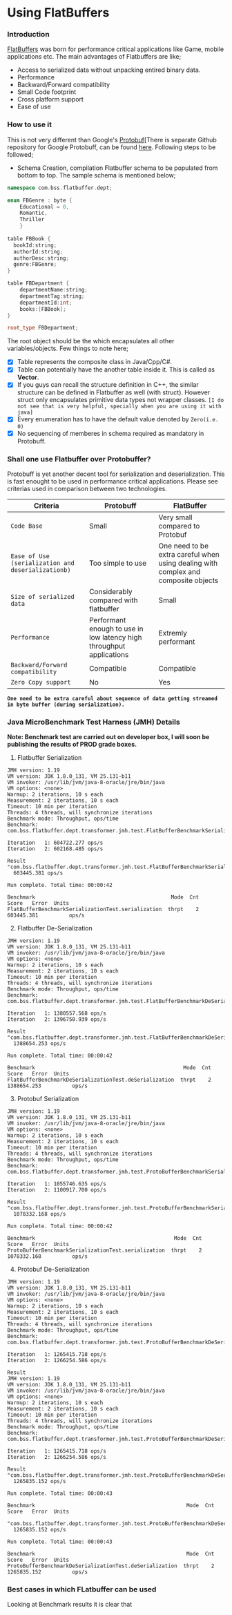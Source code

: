 # Using FlatBuffers

### Introduction
[FlatBuffers](https://google.github.io/flatbuffers/flatbuffers_guide_tutorial.html) was born for performance critical applications like Game, mobile applications etc. The main advantages of Flatbuffers are like;
* Access to serialized data without unpacking entired binary data.
* Performance
* Backward/Forward compatibility
* Small Code footprint
* Cross platform support
* Ease of use

### How to use it
This is not very different than Google's [Protobuf](https://github.com/google/protobuf)[There is separate Github repository for Google Protobuff, can be found [here](https://github.com/guptaami/protobuf). 
Following steps to be followed;
 * Schema Creation, compilation
Flatbuffer schema to be populated from bottom to top. The sample schema is mentioned below;

```cpp
namespace com.bss.flatbuffer.dept;

enum FBGenre : byte { 
	Educational = 0, 
	Romantic, 
	Thriller 
	}
    
table FBBook {
  bookId:string;
  authorId:string;
  authorDesc:string;
  genre:FBGenre;
}

table FBDepartment {
	departmentName:string;
	departmentTag:string;
	departmentId:int;
	books:[FBBook];
}

root_type FBDepartment;
```
The root object should be the which encapsulates all other variables/objects. Few things to note here;
* [x] Table represents the composite class in Java/Cpp/C#.
* [x] Table can potentially have the another table inside it. This is called as **Vector**.
* [x] If you guys can recall the structure definition in C++, the similar structure can be defined in Flatbuffer as well (with struct). However struct only encapsulates primitive data types not wrapper classes. `[I do not see that is very helpful, specially when you are using it with java]`
* [x] Every enumeration has to have the default value denoted by `Zero(i.e. 0)`
* [x] No sequencing of memberes in schema required as mandatory in Protobuff.

### Shall one use Flatbuffer over Protobuffer?
Protobuff is yet another decent tool for serialization and deserialization.  This is fast enought to be used in performance critical applications. Please see criterias used in comparison between two technologies.

| Criteria | Protobuff | FlatBuffer |
|--------|--------|--------|
|     `Code Base`   |  Small      |  Very small compared to Protobuf      |
| `Ease of Use (serialization and deserializationb)` | Too simple to use | One need to be extra careful when using dealing with complex and composite objects |
|`Size of serialized data`| Considerably compared with flatbuffer| Small |
|`Performance`|Performant enough to use in low latency high throughput applications| Extremly performant |
|`Backward/Forward compatibility`| Compatible| Compatible|
| `Zero Copy support` | No | Yes |


**`One need to be extra careful about sequence of data getting streamed in byte buffer (during serialization).`**

### Java MicroBenchmark Test Harness (JMH) Details
**Note: Benchmark test are carried out on developer box, I will soon be publishing the results of PROD grade boxes.**

1. Flatbuffer Serialization

```
JMH version: 1.19
VM version: JDK 1.8.0_131, VM 25.131-b11
VM invoker: /usr/lib/jvm/java-8-oracle/jre/bin/java
VM options: <none>
Warmup: 2 iterations, 10 s each
Measurement: 2 iterations, 10 s each
Timeout: 10 min per iteration
Threads: 4 threads, will synchronize iterations
Benchmark mode: Throughput, ops/time
Benchmark: com.bss.flatbuffer.dept.transformer.jmh.test.FlatBufferBenchmarkSerializationTest.serialization

Iteration   1: 604722.277 ops/s
Iteration   2: 602168.485 ops/s

Result "com.bss.flatbuffer.dept.transformer.jmh.test.FlatBufferBenchmarkSerializationTest.serialization":
  603445.381 ops/s

Run complete. Total time: 00:00:42

Benchmark                                            Mode  Cnt       Score   Error  Units
FlatBufferBenchmarkSerializationTest.serialization  thrpt    2  603445.381          ops/s

```
2. Flatbuffer De-Serialization

```
JMH version: 1.19
VM version: JDK 1.8.0_131, VM 25.131-b11
VM invoker: /usr/lib/jvm/java-8-oracle/jre/bin/java
VM options: <none>
Warmup: 2 iterations, 10 s each
Measurement: 2 iterations, 10 s each
Timeout: 10 min per iteration
Threads: 4 threads, will synchronize iterations
Benchmark mode: Throughput, ops/time
Benchmark: com.bss.flatbuffer.dept.transformer.jmh.test.FlatBufferBenchmarkDeSerializationTest.deSerialization

Iteration   1: 1380557.568 ops/s
Iteration   2: 1396750.939 ops/s

Result "com.bss.flatbuffer.dept.transformer.jmh.test.FlatBufferBenchmarkDeSerializationTest.deSerialization":
  1388654.253 ops/s

Run complete. Total time: 00:00:42

Benchmark                                                Mode  Cnt        Score   Error  Units
FlatBufferBenchmarkDeSerializationTest.deSerialization  thrpt    2  1388654.253          ops/s

```
3. Protobuf Serialization

```
JMH version: 1.19
VM version: JDK 1.8.0_131, VM 25.131-b11
VM invoker: /usr/lib/jvm/java-8-oracle/jre/bin/java
VM options: <none>
Warmup: 2 iterations, 10 s each
Measurement: 2 iterations, 10 s each
Timeout: 10 min per iteration
Threads: 4 threads, will synchronize iterations
Benchmark mode: Throughput, ops/time
Benchmark: com.bss.flatbuffer.dept.transformer.jmh.test.ProtoBufferBenchmarkSerializationTest.serialization

Iteration   1: 1055746.635 ops/s
Iteration   2: 1100917.700 ops/s

Result "com.bss.flatbuffer.dept.transformer.jmh.test.ProtoBufferBenchmarkSerializationTest.serialization":
  1078332.168 ops/s

Run complete. Total time: 00:00:42

Benchmark                                             Mode  Cnt        Score   Error  Units
ProtoBufferBenchmarkSerializationTest.serialization  thrpt    2  1078332.168          ops/s

```
4. Protobuf De-Serialization

```
JMH version: 1.19
VM version: JDK 1.8.0_131, VM 25.131-b11
VM invoker: /usr/lib/jvm/java-8-oracle/jre/bin/java
VM options: <none>
Warmup: 2 iterations, 10 s each
Measurement: 2 iterations, 10 s each
Timeout: 10 min per iteration
Threads: 4 threads, will synchronize iterations
Benchmark mode: Throughput, ops/time
Benchmark: com.bss.flatbuffer.dept.transformer.jmh.test.ProtoBufferBenchmarkDeSerializationTest.deSerialization

Iteration   1: 1265415.718 ops/s
Iteration   2: 1266254.586 ops/s

Result
JMH version: 1.19
VM version: JDK 1.8.0_131, VM 25.131-b11
VM invoker: /usr/lib/jvm/java-8-oracle/jre/bin/java
VM options: <none>
Warmup: 2 iterations, 10 s each
Measurement: 2 iterations, 10 s each
Timeout: 10 min per iteration
Threads: 4 threads, will synchronize iterations
Benchmark mode: Throughput, ops/time
Benchmark: com.bss.flatbuffer.dept.transformer.jmh.test.ProtoBufferBenchmarkDeSerializationTest.deSerialization

Iteration   1: 1265415.718 ops/s
Iteration   2: 1266254.586 ops/s

Result "com.bss.flatbuffer.dept.transformer.jmh.test.ProtoBufferBenchmarkDeSerializationTest.deSerialization":
  1265835.152 ops/s

Run complete. Total time: 00:00:43

Benchmark                                                 Mode  Cnt        Score   Error  Units
 "com.bss.flatbuffer.dept.transformer.jmh.test.ProtoBufferBenchmarkDeSerializationTest.deSerialization":
  1265835.152 ops/s

Run complete. Total time: 00:00:43

Benchmark                                                 Mode  Cnt        Score   Error  Units
ProtoBufferBenchmarkDeSerializationTest.deSerialization  thrpt    2  1265835.152          ops/s
```

### Best cases in which FLatbuffer can be used
Looking at Benchmark results it is clear that 
